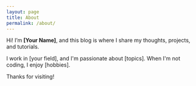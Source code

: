 ```yaml
---
layout: page
title: About
permalink: /about/
---
```


Hi! I’m **[Your Name]**, and this blog is where I share my thoughts, projects, and tutorials.

I work in [your field], and I'm passionate about [topics]. When I'm not coding, I enjoy [hobbies].

Thanks for visiting!

